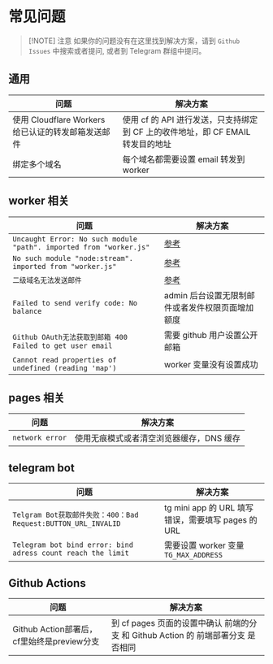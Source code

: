 # 常见问题

> [!NOTE] 注意
> 如果你的问题没有在这里找到解决方案，请到 `Github Issues` 中搜索或者提问, 或者到 Telegram 群组中提问。

## 通用

| 问题                                               | 解决方案                                                                        |
| -------------------------------------------------- | ------------------------------------------------------------------------------- |
| 使用 Cloudflare Workers 给已认证的转发邮箱发送邮件 | 使用 cf 的 API 进行发送，只支持绑定到 CF 上的收件地址，即 CF EMAIL 转发目的地址 |
| 绑定多个域名                                       | 每个域名都需要设置 email 转发到 worker                                          |

## worker 相关

| 问题                                                               | 解决方案                                                                    |
| ------------------------------------------------------------------ | --------------------------------------------------------------------------- |
| `Uncaught Error: No such module "path". imported from "worker.js"` | [参考](/zh/guide/ui/worker)                                                 |
| `No such module "node:stream". imported from "worker.js"`          | [参考](/zh/guide/ui/worker)                                                 |
| `二级域名无法发送邮件`                                             | [参考](https://github.com/dreamhunter2333/cloudflare_temp_email/issues/515) |
| `Failed to send verify code: No balance`                           | admin 后台设置无限制邮件或者发件权限页面增加额度                            |
| `Github OAuth无法获取到邮箱 400 Failed to get user email`          | 需要 github 用户设置公开邮箱                                                |
| `Cannot read properties of undefined (reading 'map')`              | worker 变量没有设置成功                                                     |

## pages 相关

| 问题            | 解决方案                                 |
| --------------- | ---------------------------------------- |
| `network error` | 使用无痕模式或者清空浏览器缓存，DNS 缓存 |

## telegram bot

| 问题                                                           | 解决方案                                           |
| -------------------------------------------------------------- | -------------------------------------------------- |
| `Telgram Bot获取邮件失败：400：Bad Request:BUTTON_URL_INVALID` | tg mini app 的 URL 填写错误，需要填写 pages 的 URL |
| `Telegram bot bind error: bind adress count reach the limit`   | 需要设置 worker 变量 `TG_MAX_ADDRESS`              |

## Github Actions

| 问题                                       | 解决方案                                                                          |
| ------------------------------------------ | --------------------------------------------------------------------------------- |
| Github Action部署后，cf里始终是preview分支 | 到 cf pages 页面的设置中确认 前端的分支 和 Github Action 的 前端部署分支 是否相同 |
